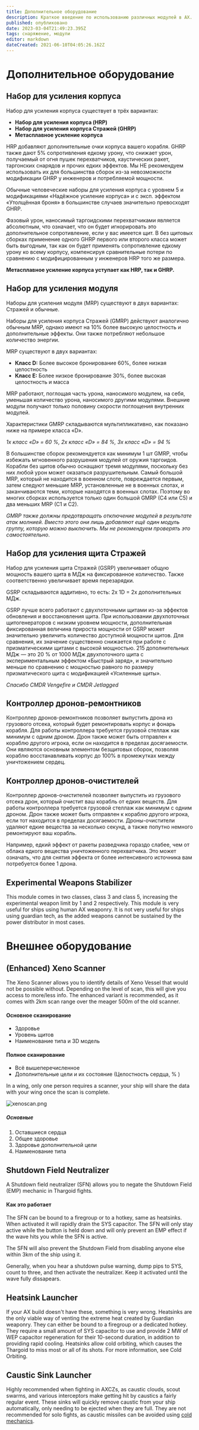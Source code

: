```yaml
---
title: Дополнительное оборудование
description: Краткое введение по использованию различных модулей в AX.
published: опубликовано
date: 2023-03-04T21:49:23.395Z
tags: снаряжение, модули
editor: markdown
dateCreated: 2021-06-10T04:05:26.162Z
---
```


# Дополнительное оборудование

## Набор для усиления корпуса

Набор для усиления корпуса существует в трёх вариантах:

- **Набор для усиления корпуса (HRP)**
- **Набор для усиления корпуса Стражей (GHRP)**
- **Метасплавное усиление корпуса**

HRP добавляют дополнительные очки корпуса вашего корабля. GHRP также дают 5% сопротивления едкому урону, что снижает урон, получаемый от огня пушек перехватчиков, каустических ракет, таргонских снарядов и прочих едких эффектов. Мы НЕ рекомендуем использовать их для большинства сборок из-за невозможности модификации GHRP у инженеров и потребляемой мощности.

Обычные человеческие наборы для усиления корпуса с уровнем 5 и модификациями «Надёжное усиление корпуса» и с эксп. эффектом «Утолщённая броня» в большинстве случаев значительно превосходят GHRP.

Фазовый урон, наносимый таргоидскими перехватчиками является абсолютным, что означает, что он будет игнорировать это дополнительное сопротивление, если у вас имеется щит. В без щитовых сборках применение одного GHRP первого или второго класса может быть выгодным, так как он будет применять сопротивление едкому урону ко всему корпусу, компенсируя сравнительные потери по сравнению с модифицированным у инженеров HRP того же размера.

**Метасплавное усиление корпуса уступает как HRP, так и GHRP.**

## Набор для усиления модуля

Наборы для усиления модуля (MRP) существуют в двух вариантах: Стражей и обычные.

Наборы для усиления корпуса Стражей (GMRP) действуют аналогично обычным MRP, однако имеют на 10% более высокую целостность и дополнительные эффекты. Они также потребляют небольшое количество энергии.

MRP существуют в двух вариантах:

- **Класс D:** Более высокое бронирование 60%, более низкая целостность
- **Класс E:** Более низкое бронирование 30%, более высокая целостность и масса

MRP работают, поглощая часть урона, наносимого модулем, на себя, уменьшая количество урона, наносимого другими модулями. Внешние модули получают только половину скорости поглощения внутренних модулей.

Характеристики GMRP складываются мультипликативно, как показано ниже на примере класса «D».

*1x класс «D» = 60 %, 2x класс «D» = 84 %, 3x класс «D» = 94 %*

В большинстве сборок рекомендуется как минимум 1 шт GMRP, чтобы избежать мгновенного разрушения модулей от оружия таргоидов. Корабли без щитов обычно оснащают тремя модулями, поскольку без них любой урон может оказаться разрушительным. Самый большой MRP, который не находится в военном слоте, повреждается первым, затем следуют меньшие MRP, установленные не в военных слотах, и заканчиваются теми, которые находятся в военных слотах. Поэтому во многих сборках используется только один большой GMRP (C4 или C5) и два меньших MRP (C1 и C2).

*GMRP также должны предотвращать отключение модулей в результате атак молнией. Вместо этого они лишь добавляют ещё один модуль группу, которую можно выключить. Мы не рекомендуем проверять это самостоятельно*.

## Набор для усиления щита Стражей

Набор для усиления щита Стражей (GSRP) увеличивает общую мощность вашего щита в МДж на фиксированное количество. Также соответственно увеличивает время перезарядки.

GSRP складываются аддитивно, то есть: 2x 1D = 2x дополнительных МДж.

GSRP лучше всего работают с двухпоточными щитами из-за эффектов обновления и восстановления щита. При использовании двухпоточных щитогенераторов с низким уровнем мощности, дополнительная фиксированная величина прироста мощности от GSRP может значительно увеличить количество доступной мощности щитов. Для сравнения, их значение существенно снижается при работе с призматическими щитами с высокой мощностью. 215 дополнительных МДж — это 20 % от 1000 МДж двухпоточного щита с экспериментальным эффектом «Быстрый заряд», и значительно меньше по сравнению с мощностью равного по размеру призматического щита с модификацией «Усиленные щиты».

*Спасибо CMDR Vengefire и CMDR Jetlagged*

## Контроллер дронов-ремонтников
Контроллер дронов-ремонтников позволяет выпустить дрона из грузового отсека, который будет ремонтировать корпус и фонарь корабля. Для работы контроллера требуется грузовой стеллаж как минимум с одним дроном. Дрон также может быть отправлен к кораблю другого игрока, если он находится в пределах досягаемости. Они являются основным элементом безщитовых сборок, позволяя кораблю восстанавливать корпус до 100% в промежутках между уничтожением сердец.

## Контроллер дронов-очистителей
Контроллер дронов-очистителей позволяет выпустить из грузового отсека дрон, который очистит ваш корабль от едких веществ. Для работы контроллера требуется грузовой стеллаж как минимум с одним дроном. Дрон также может быть отправлен к кораблю другого игрока, если тот находится в пределах досягаемости. Дроны-очистители удаляют едкие вещества за несколько секунд, а также попутно немного ремонтируют ваш корабль.

Например, едкий эффект от ракеты разведчика гораздо слабее, чем от облака едкого вещества уничтоженного перехватчика. Это может означать, что для снятия эффекта от более интенсивного источника вам потребуется более 1 дрона.

## Experimental Weapons Stabilizer
This module comes in two classes, class 3 and class 5, increasing the experimental weapon limit by 1 and 2 respectively. This module is very useful for ships using human AX weaponry. It is not very useful for ships using guardian tech, as the added weapons cannot be sustained by the power distributor in most cases.

# Внешнее оборудование

## (Enhanced) Xeno Scanner
The Xeno Scanner allows you to identify details of Xeno Vessel that would not be possible without. Depending on the level of scan, this will give you access to more/less info. The enhanced variant is recommended, as it comes with 2km scan range over the meager 500m of the old scanner.

#### Основное сканирование

- Здоровье
- Уровень щитов
- Наименование типа и 3D модель

#### Полное сканирование

- Всё вышеперечисленное
- Дополнительные цели и их состояние (Целостность сердца, % )

In a wing, only one person requires a scanner, your ship will share the data with your wing once the scan is complete.

![xenoscan.png](/img/xenoscan.png)

##### Основные
1. Оставшиеся сердца
2. Общее здоровье
3. Здоровье дополнительной цели
4. Наименование типа

## Shutdown Field Neutralizer
A Shutdown field neutralizer (SFN) allows you to negate the Shutdown Field (EMP) mechanic in Thargoid fights.

#### Как это работает

The SFN can be bound to a firegroup or to a hotkey, same as heatsinks. When activated it will rapidly drain the SYS capacitor. The SFN will only stay active while the button is held down and will only prevent an EMP effect if the wave hits you while the SFN is active.

The SFN will also prevent the Shutdown Field from disabling anyone else within 3km of the ship using it.

Generally, when you hear a shutdown pulse warning, dump pips to SYS, count to three, and then activate the neutralizer. Keep it activated until the wave fully dissapears.

## Heatsink Launcher
If your AX build doesn't have these, something is very wrong. Heatsinks are the only viable way of venting the extreme heat created by Guardian weaponry. They can either be bound to a firegroup or a dedicated hotkey. They require a small amount of SYS capacitor to use and provide 2 MW of WEP capacitor regeneration for their 10-second duration, in addition to providing rapid cooling. Heatsinks allow cold orbiting, which causes the Thargoid to miss most or all of its shots. For more information, see Cold Orbiting.

## Caustic Sink Launcher
Highly recommended when fighting in AXCZs, as caustic clouds, scout swarms, and various interceptors make getting hit by caustics a fairly regular event. These sinks will quickly remove caustic from your ship automatically, only needing to be ejected when they are full. They are not recommended for solo fights, as caustic missiles can be avoided using [cold mechanics](https://youtu.be/f-2zN0f__HA?t=95).